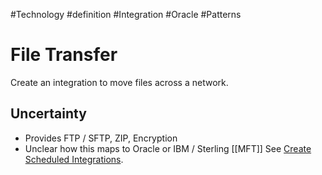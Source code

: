 #Technology #definition #Integration #Oracle #Patterns 
# File Transfer
Create an integration to move files across a network.
## Uncertainty
- Provides FTP / SFTP, ZIP, Encryption
- Unclear how this maps to Oracle or IBM / Sterling [[MFT]]
See [Create Scheduled Integrations](https://docs.oracle.com/en/cloud/paas/integration-cloud/integrations-user/create-scheduled-integrations.html "You can schedule the running of integrations. For example, you can create an orchestrated integration that is triggered by a schedule or create a basic routing integration in which a trigger FTP Adapter reads a file and an invoke FTP Adapter writes the file. You can schedule this integration run to copy files at a date and time of your choosing. You can also define the frequency of the integration. When you create either of these types of integrations, a schedule icon is displayed with the integration entry on the Integrations page.").